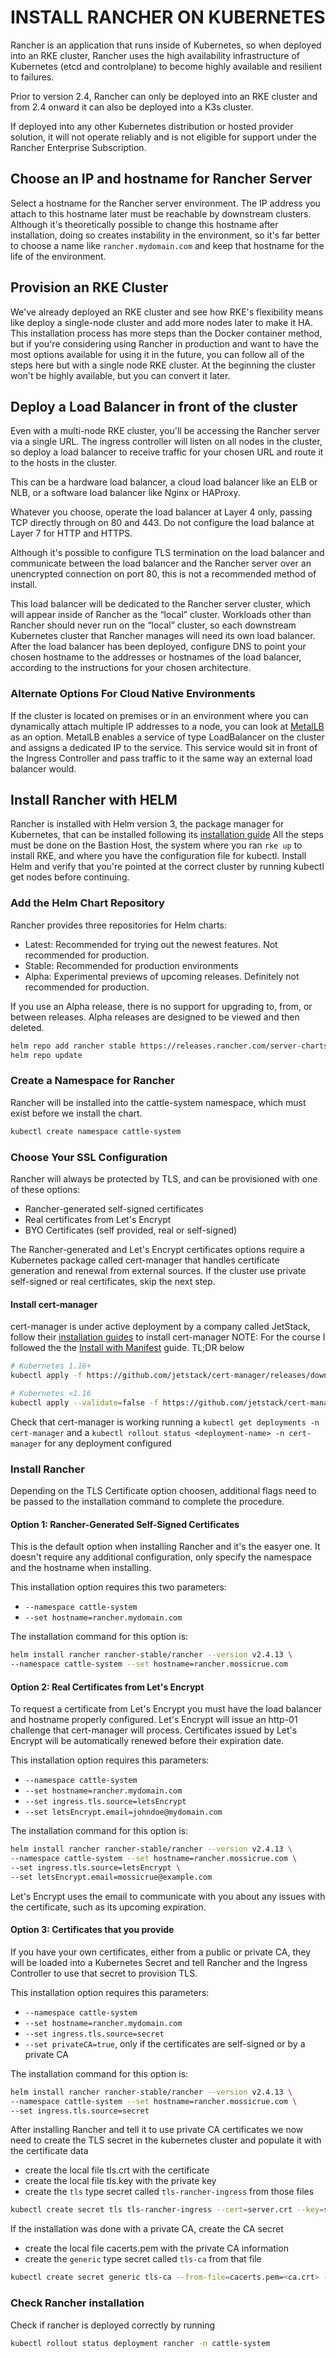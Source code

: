 # INSTALL RANCHER ON KUBERNETES

Rancher is an application that runs inside of Kubernetes, so when deployed into an RKE cluster, Rancher uses the high availability infrastructure of Kubernetes (etcd and controlplane) to become highly available and resilient to failures.

Prior to version 2.4, Rancher can only be deployed into an RKE cluster and from 2.4 onward it can also be deployed into a K3s cluster.

If deployed into any other Kubernetes distribution or hosted provider solution, it will not operate reliably and is not eligible for support under the Rancher Enterprise Subscription.

## Choose an IP and hostname for Rancher Server
Select a hostname for the Rancher server environment.
The IP address you attach to this hostname later must be reachable by downstream clusters.
Although it's theoretically possible to change this hostname after installation, doing so creates instability in the environment, so it's far better to choose a name like `rancher.mydomain.com` and keep that hostname for the life of the environment.

## Provision an RKE Cluster
We've already deployed an RKE cluster and see how RKE's flexibility means like deploy a single-node cluster and add more nodes later to make it HA.
This installation process has more steps than the Docker container method, but if you're considering using Rancher in production and want to have the most options available for using it in the future, you can follow all of the steps here but with a single node RKE cluster.
At the beginning the cluster won't be highly available, but you can convert it later.

## Deploy a Load Balancer in front of the cluster
Even with a multi-node RKE cluster, you'll be accessing the Rancher server via a single URL. The ingress controller will listen on all nodes in the cluster, so deploy a load balancer to receive traffic for your chosen URL and route it to the hosts in the cluster.

This can be a hardware load balancer, a cloud load balancer like an ELB or NLB, or a software load balancer like Nginx or HAProxy.

Whatever you choose, operate the load balancer at Layer 4 only, passing TCP directly through on 80 and 443. Do not configure the load balance at Layer 7 for HTTP and HTTPS.

Although it's possible to configure TLS termination on the load balancer and communicate between the load balancer and the Rancher server over an unencrypted connection on port 80, this is not a recommended
method of install.

This load balancer will be dedicated to the Rancher server cluster, which will appear inside of Rancher as the “local” cluster. Workloads other than Rancher should never run on the “local” cluster, so each downstream Kubernetes cluster that Rancher manages will need its own load balancer.
After the load balancer has been deployed, configure DNS to point your chosen hostname to the addresses or hostnames of the load balancer, according to the instructions for your chosen architecture.

### Alternate Options For Cloud Native Environments
If the cluster is located on premises or in an environment where you can dynamically attach multiple IP addresses to a node, you can look at [MetalLB](https://metallb.org/) as an option.
MetalLB enables a service of type LoadBalancer on the cluster and assigns a dedicated IP to the service. This service would sit in front of the Ingress Controller and pass traffic to it the same way an external load balancer would.

## Install Rancher with HELM
Rancher is installed with Helm version 3, the package manager for Kubernetes, that can be installed following its [installation guide](https://helm.sh/docs/intro/install/)
All the steps must be done on the Bastion Host, the system where you ran `rke up` to install RKE, and where you have the configuration file for kubectl.
Install Helm and verify that you're pointed at the correct cluster by running kubectl get nodes before continuing.

### Add the Helm Chart Repository
Rancher provides three repositories for Helm charts:

- Latest: Recommended for trying out the newest features. Not recommended for production.
- Stable: Recommended for production environments
- Alpha: Experimental previews of upcoming releases. Definitely not recommended for production.

If you use an Alpha release, there is no support for upgrading to, from, or between releases. Alpha releases are designed to be viewed and then deleted.

```bash
helm repo add rancher stable https://releases.rancher.com/server-charts/stable
helm repo update
```

### Create a Namespace for Rancher
Rancher will be installed into the cattle-system namespace, which must exist before we install the chart.

```bash
kubectl create namespace cattle-system
```

### Choose Your SSL Configuration
Rancher will always be protected by TLS, and can be provisioned with one of these options:
- Rancher-generated self-signed certificates
- Real certificates from Let's Encrypt
- BYO Certificates (self provided, real or self-signed)

The Rancher-generated and Let's Encrypt certificates options require a Kubernetes package called cert-manager that handles certificate generation and renewal from external sources.
If the cluster use private self-signed or real certificates, skip the next step.

#### Install cert-manager
cert-manager is under active deployment by a company called JetStack, follow their [installation guides](https://cert-manager.io/docs/installation/) to install cert-manager
NOTE: For the course I followed the the [Install with Manifest](https://cert-manager.io/docs/installation/kubernetes/#installing-with-regular-manifests) guide. TL;DR below

```bash
# Kubernetes 1.16+
kubectl apply -f https://github.com/jetstack/cert-manager/releases/download/v1.1.0/cert-manager.yaml

# Kubernetes <1.16
kubectl apply --validate=false -f https://github.com/jetstack/cert-manager/releases/download/v1.1.0/cert-manager-legacy.yaml
```

Check that cert-manager is working running a `kubectl get deployments -n cert-manager` and a `kubectl rollout status <deployment-name> -n cert-manager` for any deployment configured

### Install Rancher
Depending on the TLS Certificate option choosen, additional flags need to be passed to the installation command to complete the procedure.

#### Option 1: Rancher-Generated Self-Signed Certificates
This is the default option when installing Rancher and it's the easyer one.
It doesn't require any additional configuration, only specify the namespace and the hostname when installing.

This installation option requires this two parameters:
- `--namespace cattle-system`
- `--set hostname=rancher.mydomain.com`

The installation command for this option is:
```bash
helm install rancher rancher-stable/rancher --version v2.4.13 \
--namespace cattle-system --set hostname=rancher.mossicrue.com
```

#### Option 2: Real Certificates from Let's Encrypt
To request a certificate from Let's Encrypt you must have the load balancer and hostname properly configured. Let's Encrypt will issue an http-01 challenge that cert-manager will process.
Certificates issued by Let's Encrypt will be automatically renewed before their expiration date.

This installation option requires this parameters:
- `--namespace cattle-system`
- `--set hostname=rancher.mydomain.com`
- `--set ingress.tls.source=letsEncrypt`
- `--set letsEncrypt.email=johndoe@mydomain.com`

The installation command for this option is:
```bash
helm install rancher rancher-stable/rancher --version v2.4.13 \
--namespace cattle-system --set hostname=rancher.mossicrue.com \
--set ingress.tls.source=letsEncrypt \
--set letsEncrypt.email=mossicrue@example.com
```

Let's Encrypt uses the email to communicate with you about any issues with the certificate, such as its upcoming expiration.

#### Option 3: Certificates that you provide

If you have your own certificates, either from a public or private CA, they will be loaded into a Kubernetes Secret and tell Rancher and the Ingress Controller to use that secret to provision TLS.

This installation option requires this parameters:
- `--namespace cattle-system`
- `--set hostname=rancher.mydomain.com`
- `--set ingress.tls.source=secret`
- `--set privateCA=true`, only if the certificates are self-signed or by a private CA

The installation command for this option is:
```bash
helm install rancher rancher-stable/rancher --version v2.4.13 \
--namespace cattle-system --set hostname=rancher.mossicrue.com \
--set ingress.tls.source=secret
```

After installing Rancher and tell it to use private CA certificates we now need to create the TLS secret in the kubernetes cluster and populate it with the certificate data

- create the local file tls.crt with the certificate
- create the local file tls.key with the private key
- create the `tls` type secret called `tls-rancher-ingress` from those files
```bash
kubectl create secret tls tls-rancher-ingress --cert=server.crt --key=server.key -n cattle-system
```

If the installation was done with a private CA, create the CA secret
- create the local file cacerts.pem with the private CA information
- create the `generic` type secret called `tls-ca` from that file

```bash
kubectl create secret generic tls-ca --from-file=cacerts.pem=<ca.crt> -n cattle-system
```

### Check Rancher installation

Check if rancher is deployed correctly by running
```bash
kubectl rollout status deployment rancher -n cattle-system
```
